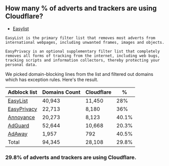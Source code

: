## How many % of adverts and trackers are using Cloudflare?


- [Easylist](https://web.archive.org/web/20210516110248/https://easylist.to/)
```
EasyList is the primary filter list that removes most adverts from international webpages, including unwanted frames, images and objects.

EasyPrivacy is an optional supplementary filter list that completely removes all forms of tracking from the internet, including web bugs, tracking scripts and information collectors, thereby protecting your personal data.
```


We picked domain-blocking lines from the list and filtered out domains which has exception rules.
Here's the result.


| Adblock list | Domains Count | Cloudflare | % |
| --- | --- | --- | --- |
| [EasyList](https://easylist.to/easylist/easylist.txt) | 40,943 | 11,450 | 28% |
| [EasyPrivacy](https://easylist.to/easylist/easyprivacy.txt) | 22,713 | 8,180 | 36% |
| [Annoyance](https://secure.fanboy.co.nz/fanboy-annoyance.txt) | 20,273 | 8,123 | 40.1% |
| [AdGuard](https://adguardteam.github.io/AdGuardSDNSFilter/Filters/filter.txt) | 52,644 | 10,668 | 20.3% |
| [AdAway](https://raw.githubusercontent.com/AdAway/adaway.github.io/master/hosts.txt) | 1,957 | 792 | 40.5% |
| Total | 94,345 | 28,108 | 29.8% |


### 29.8% of adverts and trackers are using Cloudflare.
